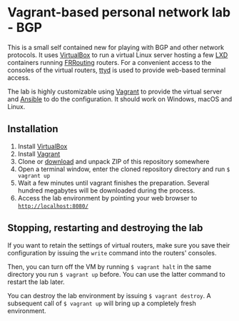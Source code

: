 Vagrant-based personal network lab - BGP
========================================

This is a small self contained new for playing with BGP and other network
protocols. It uses [VirtualBox](https://www.virtualbox.org/) to run a virtual
Linux server hosting a few [LXD](https://linuxcontainers.org/lxd/) containers
running [FRRouting](https://frrouting.org/) routers. For a convenient access to
the consoles of the virtual routers, [ttyd](https://github.com/tsl0922/ttyd) is
used to provide web-based terminal access.

The lab is highly customizable using [Vagrant](https://www.vagrantup.com/) to
provide the virtual server and [Ansible](https://www.ansible.com/) to do the
configuration. It should work on Windows, macOS and Linux.

Installation
------------

  1. Install [VirtualBox](https://www.virtualbox.org/)
  2. Install [Vagrant](https://www.vagrantup.com/)
  3. Clone or [download](https://github.com/adolfomaltez/vagrant-netlab-bgp/archive/main.zip) and unpack ZIP of this repository somewhere
  4. Open a terminal window, enter the cloned repository directory and run `$ vagrant up`
  5. Wait a few minutes until vagrant finishes the preparation. Several hundred
megabytes will be downloaded during the process.
  6. Access the lab environment by pointing your web browser to [`http://localhost:8080/`](http://localhost:8080/)

Stopping, restarting and destroying the lab
-------------------------------------------

If you want to retain the settings of virtual routers, make sure you save their
configuration by issuing the `write` command into the routers' consoles.

Then, you can turn off the VM by running `$ vagrant halt` in the same directory
you run `$ vagrant up` before. You can use the latter command to restart the lab
later.

You can destroy the lab environment by issuing `$ vagrant destroy`. A subsequent
call of `$ vagrant up` will bring up a completely fresh environment.

